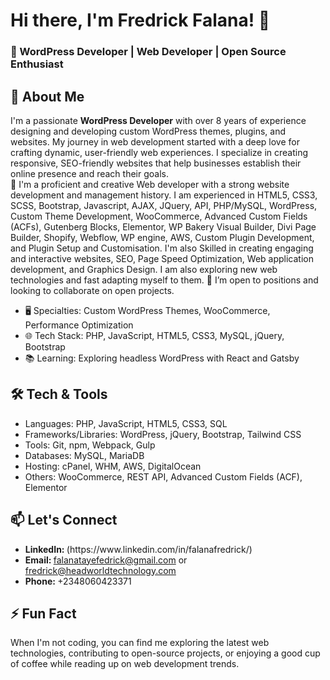 <!--
**Headworld/Headworld** is a ✨ _special_ ✨ repository because its `README.md` (this file) appears on your GitHub profile.

Here are some ideas to get you started:

- 🔭 I’m currently working on ...
- 🌱 I’m currently learning ...
- 👯 I’m looking to collaborate on ...
- 🤔 I’m looking for help with ...
- 💬 Ask me about ...
- 📫 How to reach me: ...
- 😄 Pronouns: ...
- ⚡ Fun fact: ...
-->
<h1> Hi there, I'm Fredrick Falana! 👋</h1>
<h3> 🚀 WordPress Developer | Web Developer | Open Source Enthusiast </h3>
<h2> 🌟 About Me </h2>

I'm a passionate <b> WordPress Developer</b> with over 8 years of experience designing and developing custom WordPress themes, plugins, and websites. My journey in web development started with a deep love for crafting dynamic, user-friendly web experiences. I specialize in creating responsive, SEO-friendly websites that help businesses establish their online presence and reach their goals. <br/>
👀 I'm a proficient and creative Web developer with a strong website development and management history. I am experienced in HTML5, CSS3, SCSS, Bootstrap, Javascript, AJAX, JQuery, API, PHP/MySQL, WordPress, Custom Theme Development, WooCommerce, Advanced Custom Fields (ACFs), Gutenberg Blocks, Elementor, WP Bakery Visual Builder, Divi Page Builder, Shopify, Webflow, WP engine, AWS, Custom Plugin Development, and Plugin Setup and Customisation. I'm also Skilled in creating engaging and interactive websites, SEO, Page Speed Optimization, Web application development, and Graphics Design. I am also exploring new web technologies and fast adapting myself to them.
💞️ I’m open to positions and looking to collaborate on open projects.
<ul>
  <li>🖥️ Specialties: Custom WordPress Themes, WooCommerce, Performance Optimization</li>
  <li>🌐 Tech Stack: PHP, JavaScript, HTML5, CSS3, MySQL, jQuery, Bootstrap </li>
  <li>📚 Learning: Exploring headless WordPress with React and Gatsby </li>
</ul>
<h2> 🛠️ Tech & Tools </h2>
<ul>
  <li>Languages: PHP, JavaScript, HTML5, CSS3, SQL </li>
  <li>Frameworks/Libraries: WordPress, jQuery, Bootstrap, Tailwind CSS </li>
  <li>Tools: Git, npm, Webpack, Gulp </li>
  <li>Databases: MySQL, MariaDB</li>
  <li>Hosting: cPanel, WHM, AWS, DigitalOcean</li>
  <li>Others: WooCommerce, REST API, Advanced Custom Fields (ACF), Elementor</li>
</ul>

<h2>📫 Let's Connect</h2>
<ul>
  <li> <strong>LinkedIn: </strong> (https://www.linkedin.com/in/falanafredrick/) </li>
  <li> <strong>Email: </strong> <a href="mailto:falanatayefedrick@gmail.com">falanatayefedrick@gmail.com</a> or <a href="mailto:fredrick@headworldtechnology.com">fredrick@headworldtechnology.com</a></li>
  <li> <strong>Phone: </strong> +2348060423371 </li>
</ul>

<h2>⚡ Fun Fact </h2>
When I'm not coding, you can find me exploring the latest web technologies, contributing to open-source projects, or enjoying a good cup of coffee while reading up on web development trends.